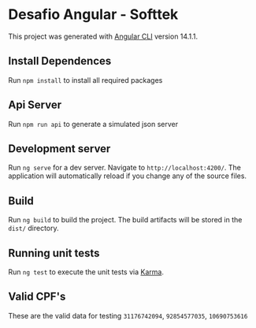 # Desafio Angular - Softtek

This project was generated with [Angular CLI](https://github.com/angular/angular-cli) version 14.1.1.

## Install Dependences

Run `npm install` to install all required packages

## Api Server

Run `npm run api` to generate a simulated json server

## Development server

Run `ng serve` for a dev server. Navigate to `http://localhost:4200/`. The application will automatically reload if you change any of the source files.

## Build

Run `ng build` to build the project. The build artifacts will be stored in the `dist/` directory.

## Running unit tests

Run `ng test` to execute the unit tests via [Karma](https://karma-runner.github.io).

## Valid CPF's

These are the valid data for testing
`31176742094`, `92854577035`, `10690753616`
